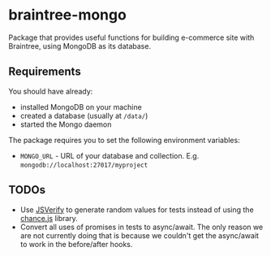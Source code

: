 # braintree-mongo

Package that provides useful functions for building e-commerce site with Braintree, using MongoDB as its database.

## Requirements

You should have already:

* installed MongoDB on your machine
* created a database (usually at `/data/`)
* started the Mongo daemon

The package requires you to set the following environment variables:

* `MONGO_URL` - URL of your database and collection. E.g. `mongodb://localhost:27017/myproject`

## TODOs

* Use [JSVerify](http://jsverify.github.io/) to generate random values for tests instead of using the [chance.js](https://github.com/chancejs/chancejs) library.
* Convert all uses of promises in tests to async/await. The only reason we are not currently doing that is because we couldn't get the async/await to work in the before/after hooks.
